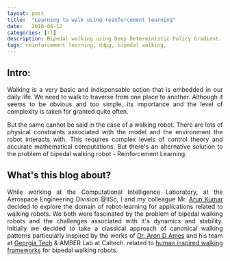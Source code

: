 ```yaml
---
layout: post
title:  "Learning to walk using reinforcement learning"
date:   2018-06-12
categories: [rl]
description: Bipedal walking using Deep Deterministic Policy Gradient.
tags: reinforcement learning, ddpg, bipedal walking,
---
```


## Intro:  
<p style="text-align:justify">Walking is a very basic and indispensable action that is embedded in our daily life. We need to walk to traverse from one place to another. Although it seems to be obvious and too simple, its importance and the level of complexity is taken for granted quite often.</p>
<p style="text-align:justify">But the same cannot be said in the case of a walking robot. There are lots of physical constraints associated with the model and the environment the robot interacts with. This requires complex levels of control theory and accurate mathematical computations. But there's an alternative solution to the problem of bipedal walking robot - Reinforcement Learning.</p>

## What's this blog about?
<p style="text-align:justify">While working at the Computational Intelligence Laboratory, at the Aerospace Engineering Division @IISc, I and my colleague Mr. <a href="https://www.linkedin.com/in/ioarun/" class="md-link">Arun Kumar</a> decided to explore the domain of robot-learning for applications related to walking robots. We both were fascinated by the problem of bipedal walking robots and the challenges associated with it's dynamics and stability. Initially we decided to take a classical approach of canonical walking patterns particularly inspired by the works of  <a href="http://ames.gatech.edu/" class="md-link"> Dr. Aron D Ames</a> and his team at <a href="https://www.gatech.edu/" class="md-link">Georgia Tech</a> & AMBER Lab at Caltech. related to <a href="http://ames.gatech.edu/ijbbr_2014.pdf" class="md-link">human inspired walking frameworks</a> for bipedal walking robots.</p>
